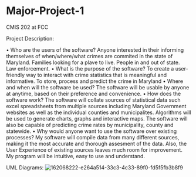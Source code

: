 # Major-Project-1
CMIS 202 at FCC

Project Description:

• Who are the users of the software?
Anyone interested in their informing themselves of when/where/what crimes are commited in the state of Maryland. Families looking for a plave to live. People in and out of state. Law enforcement.
• What is the purpose of the software?
To create a user-friendly way to interact with crime statistics that is meaningful and informative. To store, process and predict the crime in Maryland
• Where and when will the software be used?
The software will be usable by anyone at anytime, based on their preference and convenience.
• How does the software work?
The software will collate sources of statistical data such excel spreadsheets from multiple sources including Maryland Government websites as well as the individual counties and municipalites. Algorithms will be used to generate charts, graphs and interactive maps. The software will also be capable of predicting crime rates by municipality, county and statewide.
• Why would anyone want to use the software over existing processes?
My software will compile data from many different sources, making it the most accurate and thorough assesment of the data. Also, the User Experience of existing sources leaves much room for improvement. My program will be intuitive, easy to use and understand.


UML Diagrams:
![162068222-e264a514-33c3-4c33-89f0-fd5f5fb3b8f9](https://user-images.githubusercontent.com/102890089/162072341-0a6d3b02-75b5-4345-b273-2c5b6ad2d9f1.png)
